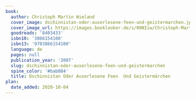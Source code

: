```yaml
---
book:
  author: Christoph Martin Wieland
  cover_image: dschinnistan-oder-auserlesene-feen-und-geistermarchen.jpg
  cover_image_url: https://images.booklooker.de/s/00NIiw/Christoph-Martin-Wieland+Dschinnistan-oder-auserlesene-Feen-und-Geisterm%C3%A4rchen.jpg
  goodreads: '8403433'
  isbn10: '3866154100'
  isbn13: '9783866154100'
  language: de
  pages: null
  publication_year: '2007'
  slug: dschinnistan-oder-auserlesene-feen-und-geistermarchen
  spine_color: '#bab084'
  title: Dschinnistan Oder Auserlesene Feen  Und Geistermärchen
plan:
  date_added: 2020-10-04
---
```

